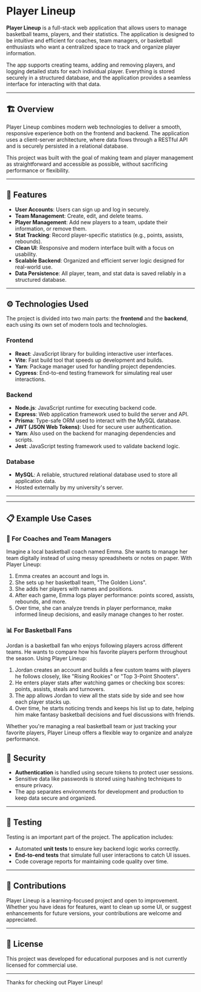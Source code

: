 # Player Lineup

**Player Lineup** is a full-stack web application that allows users to manage basketball teams, players, and their statistics. The application is designed to be intuitive and efficient for coaches, team managers, or basketball enthusiasts who want a centralized space to track and organize player information.

The app supports creating teams, adding and removing players, and logging detailed stats for each individual player. Everything is stored securely in a structured database, and the application provides a seamless interface for interacting with that data.

---

## 🏗️ Overview

Player Lineup combines modern web technologies to deliver a smooth, responsive experience both on the frontend and backend. The application uses a client-server architecture, where data flows through a RESTful API and is securely persisted in a relational database.

This project was built with the goal of making team and player management as straightforward and accessible as possible, without sacrificing performance or flexibility.

---

## 🚀 Features

- **User Accounts**: Users can sign up and log in securely.
- **Team Management**: Create, edit, and delete teams.
- **Player Management**: Add new players to a team, update their information, or remove them.
- **Stat Tracking**: Record player-specific statistics (e.g., points, assists, rebounds).
- **Clean UI**: Responsive and modern interface built with a focus on usability.
- **Scalable Backend**: Organized and efficient server logic designed for real-world use.
- **Data Persistence**: All player, team, and stat data is saved reliably in a structured database.

---

## ⚙️ Technologies Used

The project is divided into two main parts: the **frontend** and the **backend**, each using its own set of modern tools and technologies.

### Frontend

- **React**: JavaScript library for building interactive user interfaces.
- **Vite**: Fast build tool that speeds up development and builds.
- **Yarn**: Package manager used for handling project dependencies.
- **Cypress**: End-to-end testing framework for simulating real user interactions.

### Backend

- **Node.js**: JavaScript runtime for executing backend code.
- **Express**: Web application framework used to build the server and API.
- **Prisma**: Type-safe ORM used to interact with the MySQL database.
- **JWT (JSON Web Tokens)**: Used for secure user authentication.
- **Yarn**: Also used on the backend for managing dependencies and scripts.
- **Jest**: JavaScript testing framework used to validate backend logic.

### Database

- **MySQL**: A reliable, structured relational database used to store all application data.
- Hosted externally by my university's server.

---

---

## 📋 Example Use Cases

### 🏀 For Coaches and Team Managers

Imagine a local basketball coach named Emma. She wants to manage her team digitally instead of using messy spreadsheets or notes on paper. With Player Lineup:

1. Emma creates an account and logs in.
2. She sets up her basketball team, "The Golden Lions".
3. She adds her players with names and positions.
4. After each game, Emma logs player performance: points scored, assists, rebounds, and more.
5. Over time, she can analyze trends in player performance, make informed lineup decisions, and easily manage changes to her roster.

### 📊 For Basketball Fans

Jordan is a basketball fan who enjoys following players across different teams. He wants to compare how his favorite players perform throughout the season. Using Player Lineup:

1. Jordan creates an account and builds a few custom teams with players he follows closely, like "Rising Rookies" or "Top 3-Point Shooters".
2. He enters player stats after watching games or checking box scores: points, assists, steals and turnovers.
3. The app allows Jordan to view all the stats side by side and see how each player stacks up.
4. Over time, he starts noticing trends and keeps his list up to date, helping him make fantasy basketball decisions and fuel discussions with friends.

Whether you're managing a real basketball team or just tracking your favorite players, Player Lineup offers a flexible way to organize and analyze performance.


## 🔐 Security

- **Authentication** is handled using secure tokens to protect user sessions.
- Sensitive data like passwords is stored using hashing techniques to ensure privacy.
- The app separates environments for development and production to keep data secure and organized.

---

## 🧪 Testing

Testing is an important part of the project. The application includes:

- Automated **unit tests** to ensure key backend logic works correctly.
- **End-to-end tests** that simulate full user interactions to catch UI issues.
- Code coverage reports for maintaining code quality over time.

---

## 🤝 Contributions

Player Lineup is a learning-focused project and open to improvement. Whether you have ideas for features, want to clean up some UI, or suggest enhancements for future versions, your contributions are welcome and appreciated.

---

## 📄 License

This project was developed for educational purposes and is not currently licensed for commercial use.

---

Thanks for checking out Player Lineup!
